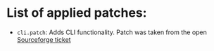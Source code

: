 # List of applied patches:
* `cli.patch`: Adds CLI functionality. Patch was taken from the open [Sourceforge ticket](https://sourceforge.net/p/xournal/patches/48/)